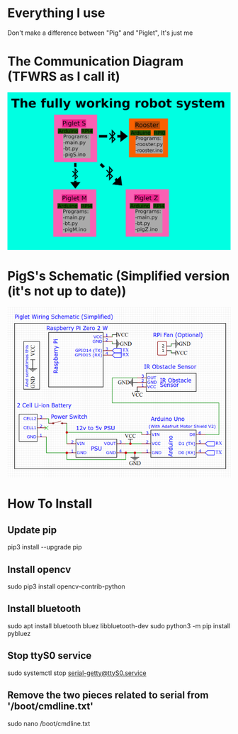 # Everything I use
Don't make a difference between "Pig" and "Piglet",
It's just me

# The Communication Diagram (TFWRS as I call it)
![tfwrs](images/tfwrs.png "")

# PigS's Schematic (Simplified version (it's not up to date))
![tfwrs](images/schematic.png "")

# How To Install

## Update pip
pip3 install --upgrade pip

## Install opencv
sudo pip3 install opencv-contrib-python

## Install bluetooth
sudo apt install bluetooth bluez libbluetooth-dev
sudo python3 -m pip install pybluez

## Stop ttyS0 service
sudo systemctl stop serial-getty@ttyS0.service

## Remove the two pieces related to serial from '/boot/cmdline.txt'
sudo nano /boot/cmdline.txt